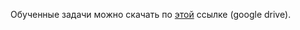 Обученные задачи можно скачать
по [этой](https://drive.google.com/drive/folders/12EOyLBqjmpMFznN9zaytZMWE-KAsd62H?usp=sharing) ссылке (google drive).